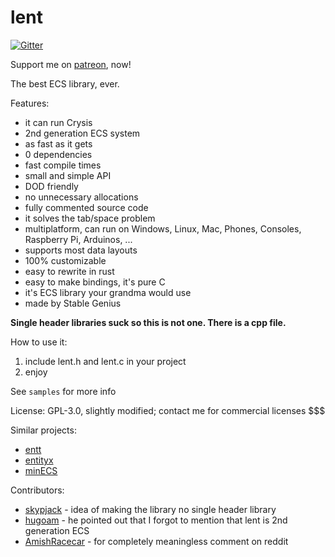 
# lent

[![Gitter](https://badges.gitter.im/Join%20Chat.svg)](https://gitter.im/nem0/LumixEngine?utm_source=badge&utm_medium=badge&utm_campaign=pr-badge)

Support me on [patreon](https://www.patreon.com/user?u=6383512), now!

The best ECS library, ever.

Features:

* it can run Crysis
* 2nd generation ECS system
* as fast as it gets
* 0 dependencies
* fast compile times
* small and simple API
* DOD friendly
* no unnecessary allocations
* fully commented source code
* it solves the tab/space problem
* multiplatform, can run on Windows, Linux, Mac, Phones, Consoles, Raspberry Pi, Arduinos, ...
* supports most data layouts
* 100% customizable 
* easy to rewrite in rust
* easy to make bindings, it's pure C
* it's ECS library your grandma would use
* made by Stable Genius

**Single header libraries suck so this is not one. There is a cpp file.**

How to use it:

1. include lent.h and lent.c in your project
2. enjoy

See ```samples``` for more info

License: GPL-3.0, slightly modified; contact me for commercial licenses $$$

Similar projects:
* [entt](https://github.com/skypjack/entt)
* [entityx](https://github.com/alecthomas/entityx)
* [minECS](https://github.com/Alan-FGR/minECS/)

Contributors:

* [skypjack](https://github.com/skypjack) - idea of making the library no single header library
* [hugoam](https://github.com/hugoam) - he pointed out that I forgot to mention that lent is 2nd generation ECS
* [AmishRacecar](https://www.reddit.com/r/gamedev/comments/9jz7cr/simple_ecs_library/e6vafmj/) - for  completely meaningless comment on reddit
